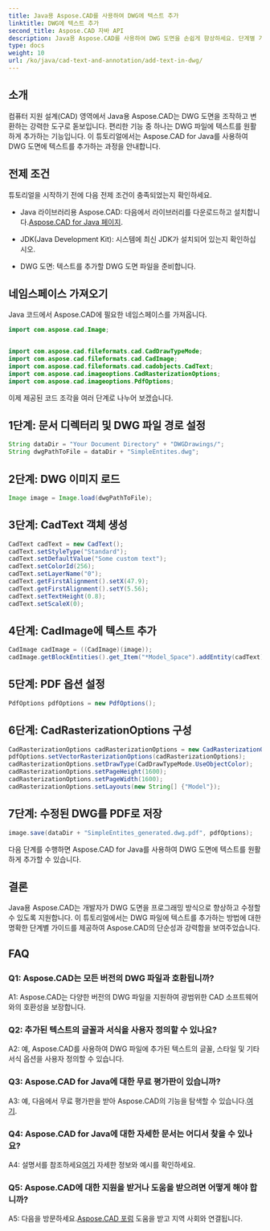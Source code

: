 ```yaml
---
title: Java용 Aspose.CAD를 사용하여 DWG에 텍스트 추가
linktitle: DWG에 텍스트 추가
second_title: Aspose.CAD 자바 API
description: Java용 Aspose.CAD를 사용하여 DWG 도면을 손쉽게 향상하세요. 단계별 가이드를 통해 원활하게 텍스트를 추가하세요.
type: docs
weight: 10
url: /ko/java/cad-text-and-annotation/add-text-in-dwg/
---
```

## 소개

컴퓨터 지원 설계(CAD) 영역에서 Java용 Aspose.CAD는 DWG 도면을 조작하고 변환하는 강력한 도구로 돋보입니다. 편리한 기능 중 하나는 DWG 파일에 텍스트를 원활하게 추가하는 기능입니다. 이 튜토리얼에서는 Aspose.CAD for Java를 사용하여 DWG 도면에 텍스트를 추가하는 과정을 안내합니다.

## 전제 조건

튜토리얼을 시작하기 전에 다음 전제 조건이 충족되었는지 확인하세요.

-  Java 라이브러리용 Aspose.CAD: 다음에서 라이브러리를 다운로드하고 설치합니다.[Aspose.CAD for Java 페이지](https://releases.aspose.com/cad/java/).

- JDK(Java Development Kit): 시스템에 최신 JDK가 설치되어 있는지 확인하십시오.

- DWG 도면: 텍스트를 추가할 DWG 도면 파일을 준비합니다.

## 네임스페이스 가져오기

Java 코드에서 Aspose.CAD에 필요한 네임스페이스를 가져옵니다.

```java
import com.aspose.cad.Image;


import com.aspose.cad.fileformats.cad.CadDrawTypeMode;
import com.aspose.cad.fileformats.cad.CadImage;
import com.aspose.cad.fileformats.cad.cadobjects.CadText;
import com.aspose.cad.imageoptions.CadRasterizationOptions;
import com.aspose.cad.imageoptions.PdfOptions;
```

이제 제공된 코드 조각을 여러 단계로 나누어 보겠습니다.

## 1단계: 문서 디렉터리 및 DWG 파일 경로 설정

```java
String dataDir = "Your Document Directory" + "DWGDrawings/";
String dwgPathToFile = dataDir + "SimpleEntites.dwg";
```

## 2단계: DWG 이미지 로드

```java
Image image = Image.load(dwgPathToFile);
```

## 3단계: CadText 객체 생성

```java
CadText cadText = new CadText();
cadText.setStyleType("Standard");
cadText.setDefaultValue("Some custom text");
cadText.setColorId(256);
cadText.setLayerName("0");
cadText.getFirstAlignment().setX(47.9);
cadText.getFirstAlignment().setY(5.56);
cadText.setTextHeight(0.8);
cadText.setScaleX(0);
```

## 4단계: CadImage에 텍스트 추가

```java
CadImage cadImage = ((CadImage)(image));
cadImage.getBlockEntities().get_Item("*Model_Space").addEntity(cadText);
```

## 5단계: PDF 옵션 설정

```java
PdfOptions pdfOptions = new PdfOptions();
```

## 6단계: CadRasterizationOptions 구성

```java
CadRasterizationOptions cadRasterizationOptions = new CadRasterizationOptions();
pdfOptions.setVectorRasterizationOptions(cadRasterizationOptions);
cadRasterizationOptions.setDrawType(CadDrawTypeMode.UseObjectColor);
cadRasterizationOptions.setPageHeight(1600);
cadRasterizationOptions.setPageWidth(1600);
cadRasterizationOptions.setLayouts(new String[] {"Model"});
```

## 7단계: 수정된 DWG를 PDF로 저장

```java
image.save(dataDir + "SimpleEntites_generated.dwg.pdf", pdfOptions);
```

다음 단계를 수행하면 Aspose.CAD for Java를 사용하여 DWG 도면에 텍스트를 원활하게 추가할 수 있습니다.

## 결론

Java용 Aspose.CAD는 개발자가 DWG 도면을 프로그래밍 방식으로 향상하고 수정할 수 있도록 지원합니다. 이 튜토리얼에서는 DWG 파일에 텍스트를 추가하는 방법에 대한 명확한 단계별 가이드를 제공하여 Aspose.CAD의 단순성과 강력함을 보여주었습니다.

## FAQ

### Q1: Aspose.CAD는 모든 버전의 DWG 파일과 호환됩니까?

A1: Aspose.CAD는 다양한 버전의 DWG 파일을 지원하여 광범위한 CAD 소프트웨어와의 호환성을 보장합니다.

### Q2: 추가된 텍스트의 글꼴과 서식을 사용자 정의할 수 있나요?

A2: 예, Aspose.CAD를 사용하여 DWG 파일에 추가된 텍스트의 글꼴, 스타일 및 기타 서식 옵션을 사용자 정의할 수 있습니다.

### Q3: Aspose.CAD for Java에 대한 무료 평가판이 있습니까?

 A3: 예, 다음에서 무료 평가판을 받아 Aspose.CAD의 기능을 탐색할 수 있습니다.[여기](https://releases.aspose.com/).

### Q4: Aspose.CAD for Java에 대한 자세한 문서는 어디서 찾을 수 있나요?

 A4: 설명서를 참조하세요[여기](https://reference.aspose.com/cad/java/) 자세한 정보와 예시를 확인하세요.

### Q5: Aspose.CAD에 대한 지원을 받거나 도움을 받으려면 어떻게 해야 합니까?

A5: 다음을 방문하세요.[Aspose.CAD 포럼](https://forum.aspose.com/c/cad/19) 도움을 받고 지역 사회와 연결됩니다.